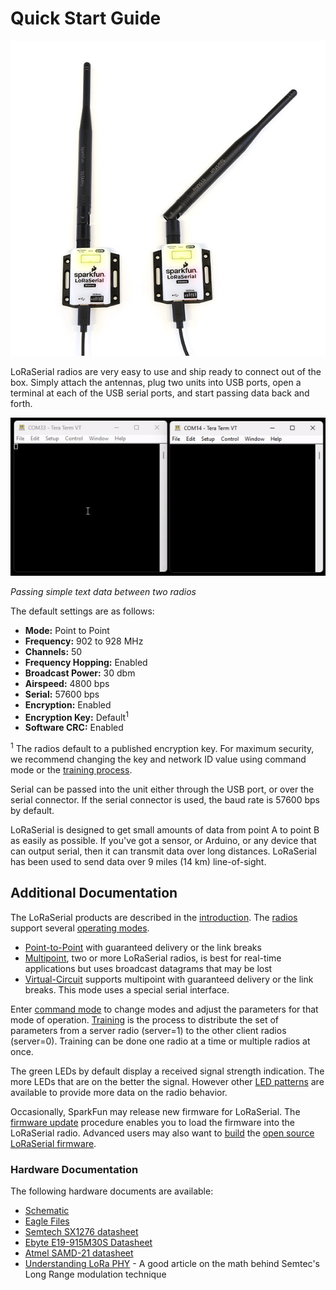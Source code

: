 # Quick Start Guide

![Two Linked LoRaSerials](img/SparkFun%20LoRaSerial%20Enclosed%20-%2020029-4.jpg)

LoRaSerial radios are very easy to use and ship ready to connect out of the box. Simply attach the antennas, plug two units into USB ports, open a terminal at each of the USB serial ports, and start passing data back and forth.

![Passing text between two terminals](Original/SparkFun%20LoRaSerial%20-%20P2P%20Serial%20Terminals.gif)

*Passing simple text data between two radios*

The default settings are as follows:

* **Mode:** Point to Point
* **Frequency:** 902 to 928 MHz
* **Channels:** 50
* **Frequency Hopping:** Enabled
* **Broadcast Power:** 30 dbm
* **Airspeed:** 4800 bps
* **Serial:** 57600 bps
* **Encryption:** Enabled
* **Encryption Key:** Default<sup>1</sup>
* **Software CRC:** Enabled

<sup>1</sup> The radios default to a published encryption key. For maximum security, we recommend changing the key and network ID value using command mode or the [training process](http://docs.sparkfun.com/SparkFun_LoRaSerial/training/).

Serial can be passed into the unit either through the USB port, or over the serial connector. If the serial connector is used, the baud rate is 57600 bps by default.

LoRaSerial is designed to get small amounts of data from point A to point B as easily as possible. If you've got a sensor, or Arduino, or any device that can output serial, then it can transmit data over long distances. LoRaSerial has been used to send data over 9 miles (14 km) line-of-sight.

## Additional Documentation

The LoRaSerial products are described in the [introduction](http://docs.sparkfun.com/SparkFun_LoRaSerial/intro/). The [radios](http://docs.sparkfun.com/SparkFun_LoRaSerial/hardware_overview/) support several [operating modes](http://docs.sparkfun.com/SparkFun_LoRaSerial/operating_modes/).

* [Point-to-Point](https://docs.sparkfun.com/SparkFun_LoRaSerial/operating_modes/#point-to-point) with guaranteed delivery or the link breaks
* [Multipoint](https://docs.sparkfun.com/SparkFun_LoRaSerial/operating_modes/#multipoint), two or more LoRaSerial radios, is best for real-time applications but uses broadcast datagrams that may be lost
* [Virtual-Circuit](https://docs.sparkfun.com/SparkFun_LoRaSerial/operating_modes/#virtual-circuits) supports multipoint with guaranteed delivery or the link breaks. This mode uses a special serial interface.

Enter [command mode](http://docs.sparkfun.com/SparkFun_LoRaSerial/at_commands/) to change modes and adjust the parameters for that mode of operation. [Training](http://docs.sparkfun.com/SparkFun_LoRaSerial/training/) is the process to distribute the set of parameters from a server radio (server=1) to the other client radios (server=0). Training can be done one radio at a time or multiple radios at once.

The green LEDs by default display a received signal strength indication. The more LEDs that are on the better the signal. However other [LED patterns](http://docs.sparkfun.com/SparkFun_LoRaSerial/led_states/) are available to provide more data on the radio behavior.

Occasionally, SparkFun may release new firmware for LoRaSerial. The
[firmware update](http://docs.sparkfun.com/SparkFun_LoRaSerial/firmware_update/) procedure enables you to load the firmware into the LoRaSerial radio. Advanced users may also want to [build](http://docs.sparkfun.com/SparkFun_LoRaSerial/firmware_build/) the [open source LoRaSerial firmware](https://github.com/sparkfun/SparkFun_LoRaSerial).

### Hardware Documentation

The following hardware documents are available:

* [Schematic](https://cdn.sparkfun.com/assets/9/3/0/6/e/SparkFun_LoRaSerial_915MHz_-_1W.pdf)
* [Eagle Files](https://cdn.sparkfun.com/assets/d/e/c/e/5/SparkFun_LoRaSerial_915MHz_-_1W.zip)
* [Semtech SX1276 datasheet](https://cdn.sparkfun.com/assets/7/7/3/2/2/SX1276_Datasheet.pdf)
* [Ebyte E19-915M30S Datasheet](https://cdn.sparkfun.com/assets/6/3/e/e/3/E19-915M30S_Usermanual_EN_v1.20.pdf)
* [Atmel SAMD-21 datasheet](https://cdn.sparkfun.com/datasheets/Dev/Arduino/Boards/Atmel-42181-SAM-D21_Datasheet.pdf)
* [Understanding LoRa PHY](https://wirelesspi.com/understanding-lora-phy-long-range-physical-layer/) - A good article on the math behind Semtec's Long Range modulation technique
